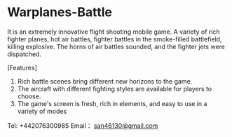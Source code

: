 # Warplanes-Battle

It is an extremely innovative flight shooting mobile game. A variety of rich fighter planes, hot air battles, fighter battles in the smoke-filled battlefield, killing explosive. The horns of air battles sounded, and the fighter jets were dispatched.

[Features]
1. Rich battle scenes bring different new horizons to the game.
2. The aircraft with different fighting styles are available for players to choose.
3. The game's screen is fresh, rich in elements, and easy to use in a variety of modes

Tel: +442076300985
Email：  san46130@gmail.com
